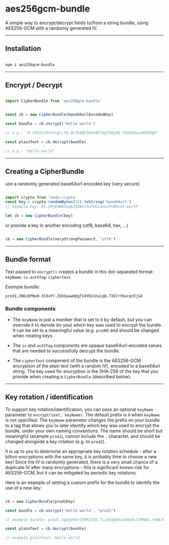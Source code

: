 # aes256gcm-bundle

A simple way to encrypt/decrypt fields to/from a string bundle, using AES256-GCM with a randomly generated IV.

---

## Installation
```bash

npm i aes256gcm-bundle

```

---

## Encrypt / Decrypt
```typescript

import CipherBundle from 'aes256gcm-bundle'


const cb = new CipherBundle(base64urlEncodedKey)

const bundle = cb.encrypt('Hello world')

// e.g.: "0.YFG9joOntVvgLLYQ.QL7k4BFI8ot8PJeqTXOyXQ.fQGNGGwvoKEQXg0"

const plainText = cb.decrypt(bundle)

// e.g.: "Hello world"


```

---

## Creating a CipherBundle
use a randomly generated base64url-encoded key (very secure)
```typescript

import crypto from 'node:crypto'
const key = crypto.randomBytes(32).toString('base64url')  
// example key: Bi-zMjDdm8ZuqbJQ5WstSwFUCLwVwsPcBQvah-pprSY

let cb = new CipherBundle(key)

```

or provide a key in another encoding (utf8, base64, hex, ...)
```typescript

cb = new CipherBundle(veryStrongPassword, 'utf8')

```

---

## Bundle format

Text passed to `encrypt()` creates a bundle in this dot-separated format: `keyName.iv.authTag.cipherText`.

Example bundle:

`prod1.2N6zOPNuH-3C8vFY.ZGhXywwmEgf14YR2shaiqQ.TIK7rtKvcqrEjG4`

### Bundle components

- The `keyName` is just a moniker that is set to `0` by default, but you can override it to denote (to you) which key was used to encrypt the bundle. It can be set to a meaningful value (e.g. `prod0`) and should be changed when rotating keys.

- The `iv` and `authTag` components are opaque base64url-encoded values that are needed to successfully decrypt the bundle.

- The `cipherText` component of the bundle is the AES256-GCM encryption of the plain text (with a random IV), encoded to a base64url string.
The key used for encryption is the SHA-256 of the key that you provide when creating a `CipherBundle` (described below).

---

## Key rotation / identification

To support key rotation/identification, you can pass an optional `keyName` parameter to `encrypt(text, keyName)`. The default prefix is `0` when `keyName` is not specified. The `keyName` parameter changes the prefix on your bundle to a tag that allows you to later identify which key was used to encrypt the bundle, under your own naming conventions. The name should be short but meaningful (example `prod1`), cannot include the `.` character, and should be changed alongside a key rotation (e.g. to `prod2`).

It is up to you to determine an appropriate key rotation schedule - after a billion encryptions with the same key, it is probably time to choose a new key!
Since the IV is randomly generated, there is a very small chance of a duplicate IV after many encryptions - this is significant known risk for AES256-GCM, 
but it can be mitigated by periodic key rotations.

Here is an example of setting a custom prefix for the bundle to identify the use of a new key:

```typescript

cb = new CipherBundle(prod1Key)

const bundle = cb.encrypt('Hello world', "prod1")

// example bundle: prod1.VqUyV8dr33MRITD5.7LiH24gOXaoGHw9sfJMNKA.r00A78iuZWNd748

const plainText = cb.decrypt(bundle)

// example plainText: Hello world

```
